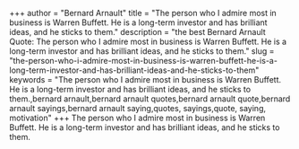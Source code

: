 +++
author = "Bernard Arnault"
title = "The person who I admire most in business is Warren Buffett. He is a long-term investor and has brilliant ideas, and he sticks to them."
description = "the best Bernard Arnault Quote: The person who I admire most in business is Warren Buffett. He is a long-term investor and has brilliant ideas, and he sticks to them."
slug = "the-person-who-i-admire-most-in-business-is-warren-buffett-he-is-a-long-term-investor-and-has-brilliant-ideas-and-he-sticks-to-them"
keywords = "The person who I admire most in business is Warren Buffett. He is a long-term investor and has brilliant ideas, and he sticks to them.,bernard arnault,bernard arnault quotes,bernard arnault quote,bernard arnault sayings,bernard arnault saying,quotes, sayings,quote, saying, motivation"
+++
The person who I admire most in business is Warren Buffett. He is a long-term investor and has brilliant ideas, and he sticks to them.
